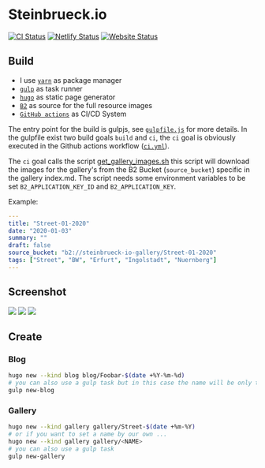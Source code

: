# Steinbrueck.io
[![CI Status](https://github.com/steinbrueckri/steinbrueckri.github.io/workflows/ci/badge.svg)](https://github.com/steinbrueckri/steinbrueckri.github.io/actions?query=workflow%3Aci)
[![Netlify Status](https://api.netlify.com/api/v1/badges/b784977d-1e18-4540-913e-3ba9b83ebe78/deploy-status)](https://app.netlify.com/sites/steinbrueck-io/deploys)
[![Website Status](https://img.shields.io/website-up-down-green-red/http/steinbrueck.io.svg)](https://updown.io/98wn)

## Build

- I use [`yarn`](https://yarnpkg.com/) as package manager
- [`gulp`](https://gulpjs.com/) as task runner
- [`hugo`](https://gohugo.io/) as static page generator
- [`B2`](https://www.backblaze.com/b2/cloud-storage.html) as source for the full resource images
- [`GitHub actions`](https://github.com/features/actions) as CI/CD System

The entry point for the build is gulpjs, see [`gulpfile.js`](./gulpfile.js) for more details.
In the gulpfile exist two build goals `build` and `ci`, the `ci` goal is obviously executed in the Github actions workflow ([`ci.yml`](./ci.yml)).

The `ci` goal calls the script [get_gallery_images.sh](./get_gallery_images.sh) this script will download the images for
the gallery's from the B2 Bucket (`source_bucket`) specific in the gallery index.md.
The script needs some environment variables to be set `B2_APPLICATION_KEY_ID` and `B2_APPLICATION_KEY`.

Example:
```yaml
---
title: "Street-01-2020"
date: "2020-01-03"
summary: ""
draft: false
source_bucket: "b2://steinbrueck-io-gallery/Street-01-2020"
tags: ["Street", "BW", "Erfurt", "Ingolstadt", "Nuernberg"]
---
```

## Screenshot

![](https://shot.screenshotapi.net/screenshot?token=HXY4S9I2FN8EWX0GXZQ7MWYZMZSFKETV&url=https%3A%2F%2Fsteinbrueck.io&output=image&file_type=png&wait_for_event=load)
![](https://shot.screenshotapi.net/screenshot?token=HXY4S9I2FN8EWX0GXZQ7MWYZMZSFKETVFN&url=https%3A%2F%2Fsteinbrueck.io/gallery&output=image&file_type=png&wait_for_event=load)
![](https://shot.screenshotapi.net/screenshot?token=HXY4S9I2FN8EWX0GXZQ7MWYZMZSFKETV&url=https%3A%2F%2Fsteinbrueck.io/blog&output=image&file_type=png&wait_for_event=load)

## Create

### Blog

```sh
hugo new --kind blog blog/Foobar-$(date +%Y-%m-%d)
# you can also use a gulp task but in this case the name will be only the date
gulp new-blog
```

### Gallery

```sh
hugo new --kind gallery gallery/Street-$(date +%m-%Y)
# or if you want to set a name by our own ...
hugo new --kind gallery gallery/<NAME>
# you can also use a gulp task
gulp new-gallery
```
